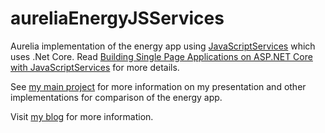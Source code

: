 # aureliaEnergyJSServices

Aurelia implementation of the energy app using [JavaScriptServices](https://github.com/aspnet/JavaScriptServices) which uses .Net Core.
Read [Building Single Page Applications on ASP.NET Core with JavaScriptServices](https://blogs.msdn.microsoft.com/webdev/2017/02/14/building-single-page-applications-on-asp-net-core-with-javascriptservices/) for more details.

See [my main project](https://github.com/aligneddev/JQueryToAurelia) for more information on my presentation and other implementations for comparison of the energy app.

Visit [my blog](http://www.aligneddev.net/blog/2016/JavaScript-Mess-To-CleanerCode-Step-4/) for more information.
